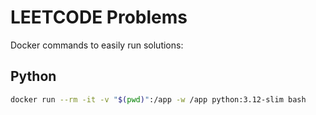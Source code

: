 # LEETCODE Problems


Docker commands to easily run solutions:

## Python
```bash
docker run --rm -it -v "$(pwd)":/app -w /app python:3.12-slim bash
```

